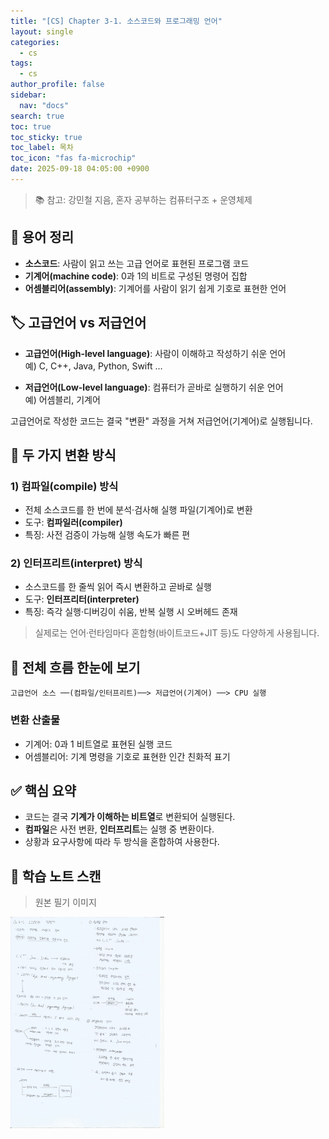 ```yaml
---
title: "[CS] Chapter 3-1. 소스코드와 프로그래밍 언어"
layout: single
categories:
  - cs
tags:
  - cs
author_profile: false
sidebar:
  nav: "docs"
search: true
toc: true
toc_sticky: true
toc_label: 목차
toc_icon: "fas fa-microchip"
date: 2025-09-18 04:05:00 +0900
---
```


> 📚 참고: 강민철 지음, 혼자 공부하는 컴퓨터구조 + 운영체제

## 🧠 용어 정리

- **소스코드**: 사람이 읽고 쓰는 고급 언어로 표현된 프로그램 코드
- **기계어(machine code)**: 0과 1의 비트로 구성된 명령어 집합
- **어셈블리어(assembly)**: 기계어를 사람이 읽기 쉽게 기호로 표현한 언어



## 🏷️ 고급언어 vs 저급언어

- **고급언어(High-level language)**: 사람이 이해하고 작성하기 쉬운 언어  
  예) C, C++, Java, Python, Swift …

- **저급언어(Low-level language)**: 컴퓨터가 곧바로 실행하기 쉬운 언어  
  예) 어셈블리, 기계어

고급언어로 작성한 코드는 결국 "변환" 과정을 거쳐 저급언어(기계어)로 실행됩니다.



## 🔁 두 가지 변환 방식

### 1) 컴파일(compile) 방식
- 전체 소스코드를 한 번에 분석·검사해 실행 파일(기계어)로 변환
- 도구: **컴파일러(compiler)**
- 특징: 사전 검증이 가능해 실행 속도가 빠른 편

### 2) 인터프리트(interpret) 방식
- 소스코드를 한 줄씩 읽어 즉시 변환하고 곧바로 실행
- 도구: **인터프리터(interpreter)**
- 특징: 즉각 실행·디버깅이 쉬움, 반복 실행 시 오버헤드 존재

> 실제로는 언어·런타임마다 혼합형(바이트코드+JIT 등)도 다양하게 사용됩니다.



## 🧩 전체 흐름 한눈에 보기

```
고급언어 소스 ──(컴파일/인터프리트)──> 저급언어(기계어) ──> CPU 실행
```

### 변환 산출물
- 기계어: 0과 1 비트열로 표현된 실행 코드
- 어셈블리어: 기계 명령을 기호로 표현한 인간 친화적 표기



## ✅ 핵심 요약

- 코드는 결국 **기계가 이해하는 비트열**로 변환되어 실행된다.
- **컴파일**은 사전 변환, **인터프리트**는 실행 중 변환이다.
- 상황과 요구사항에 따라 두 방식을 혼합하여 사용한다.



## 📝 학습 노트 스캔

> 원본 필기 이미지
<img src="../../images/2025-09-17-cs-ch3_1/[CS]ch3-1.소스코드와 명령어.jpeg" alt="Ch3-1 필기" style="zoom: 33%;" />

